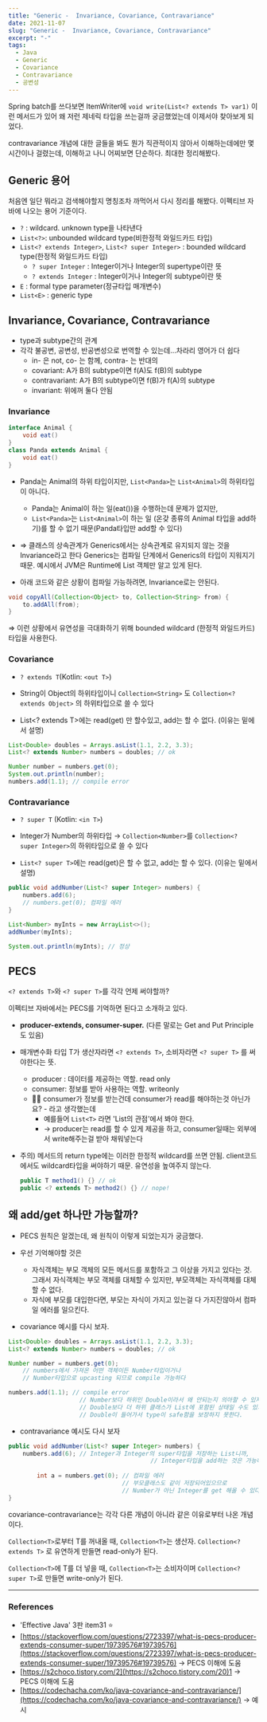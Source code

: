 ```yaml
---
title: "Generic -  Invariance, Covariance, Contravariance"
date: 2021-11-07
slug: "Generic -  Invariance, Covariance, Contravariance"
excerpt: "-"
tags:
  - Java
  - Generic
  - Covariance
  - Contravariance
  - 공변성
---
```


Spring batch를 쓰다보면 ItemWriter에 `void write(List<? extends T> var1)`  이런 메서드가 있어 왜 저런 제네릭 타입을 쓰는걸까 궁금했었는데 이제서야 찾아보게 되었다.

contravariance 개념에 대한 글들을 봐도 뭔가 직관적이지 않아서 이해하는데에만 몇 시간이나 걸렸는데, 이해하고 나니 어찌보면 단순하다. 최대한 정리해봤다.

## Generic 용어

처음엔 일단 뭐라고 검색해야할지 명칭조차 까먹어서 다시 정리를 해봤다. 이펙티브 자바에 나오는 용어 기준이다.

- `?` : wildcard. unknown type을 나타낸다
- `List<?>`: unbounded wildcard type(비한정적 와일드카드 타입)
- `List<? extends Integer>`, `List<? super Integer>` : bounded wildcard type(한정적 와일드카드 타입)
    - `? super Integer`  : Integer이거나 Integer의 supertype이란 뜻
    - `? extends Integer` : Integer이거나 Integer의 subtype이란 뜻
- `E` : formal type parameter(정규타입 매개변수)
- `List<E>` : generic type

## Invariance, Covariance, Contravariance

- type과 subtype간의 관계
- 각각 불공변, 공변성, 반공변성으로 번역할 수 있는데...차라리 영어가 더 쉽다
    - in- 은 not, co- 는 함께, contra- 는 반대의
    - covariant: A가 B의 subtype이면 f(A)도 f(B)의 subtype
    - contravariant: A가 B의 subtype이면 f(B)가 f(A)의 subtype
    - invariant: 위에꺼 둘다 안됨

### Invariance

```java
interface Animal {
	void eat()
}
class Panda extends Animal {
	void eat()
}
```

- Panda는 Animal의 하위 타입이지만, `List<Panda>`는 `List<Animal>`의 하위타입이 아니다.
    - Panda는 Animal이 하는 일(eat())을 수행하는데 문제가 없지만,
    - `List<Panda>`는 `List<Animal>`이 하는 일 (온갖 종류의 Animal 타입을 add하기)를 할 수 없기 때문(Panda타입만 add할 수 있다)
- ⇒ 클래스의 상속관계가 Generics에서는 상속관계로 유지되지 않는 것을 Invariance라고 한다
Generics는 컴파일 단계에서 Generics의 타입이 지워지기 때문. 예시에서 JVM은 Runtime에 List 객체만 알고 있게 된다.

- 아래 코드와 같은 상황이 컴파일 가능하려면, Invariance로는 안된다.

```java
void copyAll(Collection<Object> to, Collection<String> from) {
    to.addAll(from); 
}
```

⇒ 이런 상황에서 유연성을 극대화하기 위해 bounded wildcard (한정적 와일드카드) 타입을 사용한다. 

### Covariance

- `? extends T`(Kotlin: `<out T>`)
- String이 Object의 하위타입이니 `Collection<String>` 도 `Collection<? extends Object>` 의 하위타입으로 쓸 수 있다

- List<? extends T>에는 read(get) 만 할수있고, add는 할 수 없다. (이유는 밑에서 설명)

```java
List<Double> doubles = Arrays.asList(1.1, 2.2, 3.3);
List<? extends Number> numbers = doubles; // ok

Number number = numbers.get(0);
System.out.println(number);
numbers.add(1.1); // compile error
```

### Contravariance

- `? super T` (Kotlin: `<in T>`)
- Integer가 Number의 하위타입 →  `Collection<Number>`를 `Collection<? super Integer>`의 하위타입으로 쓸 수 있다

- `List<? super T>`에는 read(get)은 할 수 없고, add는 할 수 있다. (이유는 밑에서 설명)

```java
public void addNumber(List<? super Integer> numbers) {
    numbers.add(6);
    // numbers.get(0); 컴파일 에러
}

List<Number> myInts = new ArrayList<>();
addNumber(myInts);

System.out.println(myInts); // 정상
```

## PECS

`<? extends T>`와 `<? super T>`를 각각 언제 써야할까?

이펙티브 자바에서는 PECS를 기억하면 된다고 소개하고 있다.

- **producer-extends, consumer-super.** (다른 말로는 Get and Put Principle도 있음)
- 매개변수화 타입 T가 생산자라면 `<? extends T>`, 소비자라면 `<? super T>` 를 써야한다는 뜻.
    - producer : 데이터를 제공하는 역할. read only
    - consumer: 정보를 받아 사용하는 역할. writeonly
    - 😵‍💫   consumer가 정보를 받는건데 consumer가 read를 해야하는것 아닌가요? - 라고 생각했는데
        - 예를들어 `List<T>` 라면 'List의 관점'에서 봐야 한다.
        - → producer는 read를 할 수 있게 제공을 하고, consumer일때는 외부에서 write해주는걸 받아 채워넣는다
- 주의) 메서드의 return type에는 이러한 한정적 wildcard를 쓰면 안됨. client코드에서도 wildcard타입을 써야하기 때문. 유연성을 높여주지 않는다.
    
    ```java
    public T method1() {} // ok
    public <? extends T> method2() {} // nope!
    ```


## 왜 add/get 하나만 가능할까?

- PECS 원칙은 알겠는데, 왜 원칙이 이렇게 되었는지가 궁금했다.

- 우선 기억해야할 것은
    - 자식객체는 부모 객체의 모든 메서드를 포함하고 그 이상을 가지고 있다는 것. 그래서 자식객체는 부모 객체를 대체할 수 있지만, 부모객체는 자식객체를 대체할 수 없다.
    - 자식에 부모를 대입한다면, 부모는 자식이 가지고 있는걸 다 가지진않아서 컴파일 에러를 일으킨다.

- covariance 예시를 다시 보자.

```java
List<Double> doubles = Arrays.asList(1.1, 2.2, 3.3);
List<? extends Number> numbers = doubles; // ok

Number number = numbers.get(0); 
	// numbers에서 가져온 어떤 객체이든 Number타입이거나 
	// Number타입으로 upcasting 되므로 compile 가능하다

numbers.add(1.1); // compile error
                    // Number보다 하위인 Double이라서 왜 안되는지 의아할 수 있지만,
                    // Double보다 더 하위 클래스가 List에 포함된 상태일 수도 있기 때문에 
                    // Double이 들어가서 type이 safe함을 보장하지 못한다.
```

- contravariance 예시도 다시 보자

```java
public void addNumber(List<? super Integer> numbers) {
    numbers.add(6); // Integer과 Integer의 super타입을 저장하는 List니까, 
										// Integer타입을 add하는 것은 가능하다.
    
		int a = numbers.get(0); // 컴파일 에러
                                // 부모클래스도 같이 저장되어있으므로
                                // Number가 아닌 Integer를 get 해올 수 있다는 보장이 없다. 
}
```

covariance-contravariance는 각각 다른 개념이 아니라 같은 이유로부터 나온 개념이다.

`Collection<T>`로부터 T를 꺼내올 때, `Collection<T>`는 생산자. `Collection<? extends T>` 로 유연하게 만들면 read-only가 된다.

`Collection<T>`에 T를 더 넣을 때, `Collection<T>`는 소비자이며 `Collection<? super T>`로 만들면 write-only가 된다.

---

### References

- 'Effective Java' 3판 item31 ⭐
- [https://stackoverflow.com/questions/2723397/what-is-pecs-producer-extends-consumer-super/19739576#19739576](https://stackoverflow.com/questions/2723397/what-is-pecs-producer-extends-consumer-super/19739576#19739576)  → PECS 이해에 도움
- [https://s2choco.tistory.com/2](https://s2choco.tistory.com/20)1 → PECS 이해에 도움
- [https://codechacha.com/ko/java-covariance-and-contravariance/](https://codechacha.com/ko/java-covariance-and-contravariance/) → 예시